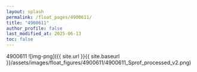 ```yaml
---
layout: splash
permalink: /float_pages/4900611/
title: "4900611"
author_profile: false
last_modified_at: 2025-06-13
toc: false
---
```

 
4900611
![img-png]({{ site.url }}{{ site.baseurl }}/assets/images/float_figures/4900611/4900611_Sprof_processed_v2.png)